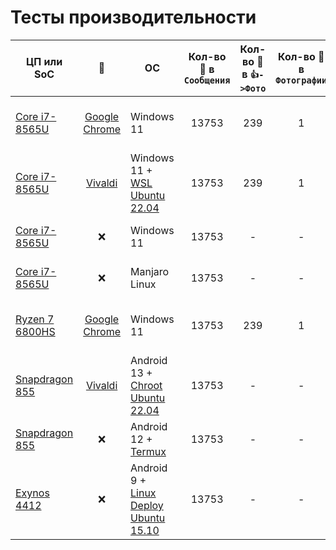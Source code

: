 # Тесты производительности

| ЦП или SoC                                                                                                                             |                            🍪                            | ОС                                                                                         | Кол-во 🔗 в `Сообщения` | Кол-во 🔗 в `👍->Фото` | Кол-во 🔗 в `Фотографии` | Кол-во 🔗 в `Файлы` |   ⌛ поиска 🔗   |  ⌛ скачивания   |     Общее ⌛     |
| -------------------------------------------------------------------------------------------------------------------------------------- | :-----------------------------------------------------: | ------------------------------------------------------------------------------------------ | :--------------------: | :------------------: | :---------------------: | :----------------: | :------------: | :-------------: | :-------------: |
| [Core i7-8565U](https://ark.intel.com/content/www/us/en/ark/products/149091/intel-core-i78565u-processor-8m-cache-up-to-4-60-ghz.html) | [Google Chrome](https://www.google.com/intl/ru/chrome/) | Windows 11                                                                                 |         13753          |         239          |            1            |        1148        | 2 мин. 1 сек.  | 8 мин. 10 сек.  | 10 мин. 11 сек. |
| [Core i7-8565U](https://ark.intel.com/content/www/us/en/ark/products/149091/intel-core-i78565u-processor-8m-cache-up-to-4-60-ghz.html) |           [Vivaldi](https://vivaldi.com/ru/)            | Windows 11 + [WSL Ubuntu 22.04](https://ru.wikipedia.org/wiki/Windows_Subsystem_for_Linux) |         13753          |         239          |            1            |        1148        |    35 сек.     | 10 мин. 48 сек. | 11 мин. 24 сек. |
| [Core i7-8565U](https://ark.intel.com/content/www/us/en/ark/products/149091/intel-core-i78565u-processor-8m-cache-up-to-4-60-ghz.html) |                            ❌                            | Windows 11                                                                                 |         13753          |          -           |            -            |         -          | 1 мин. 56 сек. |  8 мин. 2 сек.  | 9 мин. 59 сек.  |
| [Core i7-8565U](https://ark.intel.com/content/www/us/en/ark/products/149091/intel-core-i78565u-processor-8m-cache-up-to-4-60-ghz.html) |                            ❌                            | Manjaro Linux                                                                              |         13753          |          -           |            -            |         -          |    25 сек.     | 4 мин. 29 сек.  | 4 мин. 54 сек.  |
| [Ryzen 7 6800HS](https://www.amd.com/en/product/11581)                                                                                 | [Google Chrome](https://www.google.com/intl/ru/chrome/) | Windows 11                                                                                 |         13753          |         239          |            1            |        1148        | 2 мин. 1 сек.  | 8 мин. 10 сек.  | 10 мин. 11 сек. |
| [Snapdragon 855](https://www.devicespecifications.com/ru/model/3bce4fca)                                                               |           [Vivaldi](https://vivaldi.com/ru/)            | Android 13 + [Chroot Ubuntu 22.04](https://github.com/FerryAr/lhroot)                      |         13753          |          -           |            -            |         -          |    45 сек.     | 6 мин. 38 сек.  | 7 мин. 23 сек.  |
| [Snapdragon 855](https://www.devicespecifications.com/ru/model/3bce4fca)                                                               |                            ❌                            | Android 12 + [Termux](https://termux.com/)                                                 |         13753          |          -           |            -            |         -          |    45 сек.     | 6 мин. 38 сек.  | 7 мин. 23 сек.  |
| [Exynos 4412](https://www.devicespecifications.com/ru/model/1fc3284d)                                                                  |                            ❌                            | Android 9 + [Linux Deploy Ubuntu 15.10](https://github.com/meefik/linuxdeploy)             |         13753          |          -           |            -            |         -          | 5 мин. 19 сек. | 23 мин. 1 сек.  | 28 мин. 20 сек. |
